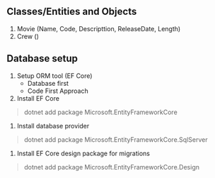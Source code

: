 ## Classes/Entities and Objects

1. Movie (Name, Code, Descripttion, ReleaseDate, Length)
1. Crew ()

## Database setup
1. Setup ORM tool (EF Core)
	* Database first
	* Code First Approach
1. Install EF Core
> dotnet add package Microsoft.EntityFrameworkCore
1. Install database provider 
> dotnet add package Microsoft.EntityFrameworkCore.SqlServer
1. Install EF Core design package for migrations
> dotnet add package Microsoft.EntityFrameworkCore.Design

